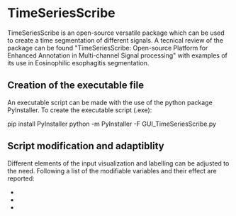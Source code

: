 # TimeSeriesScribe

TimeSeriesScribe is an open-source versatile package which can be used to create a time segmentation of different signals. A tecnical review of the package can be found "TimeSeriesScribe: Open-source Platform for Enhanced
Annotation in Multi-channel Signal processing" with examples of its use in Eosinophilic esophagitis segmentation. 

## Creation of the executable file

An executable script can be made with the use of the python package PyInstaller. To create the executable script (.exe):

pip install PyInstaller 
python -m PyInstaller -F GUI_TimeSeriesScribe.py

## Script modification and adaptiblity

Different elements of the input visualization and labelling can be adjusted to the need. Following a list of the modifiable variables and their effect are reported:

-
-
-







